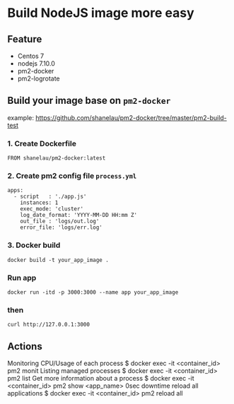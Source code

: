 # Build NodeJS image more easy

## Feature

* Centos 7
* nodejs 7.10.0
* pm2-docker
* pm2-logrotate

## Build your image base on `pm2-docker`

example: https://github.com/shanelau/pm2-docker/tree/master/pm2-build-test

### 1. Create Dockerfile

```
FROM shanelau/pm2-docker:latest
```

### 2. Create pm2 config file `process.yml`

```
apps:
  - script   : './app.js'
    instances: 1
    exec_mode: 'cluster'
    log_date_format: 'YYYY-MM-DD HH:mm Z'
    out_file : 'logs/out.log'
    error_file: 'logs/err.log'
```

### 3. Docker build

```
docker build -t your_app_image .
```

### Run app

```
docker run -itd -p 3000:3000 --name app your_app_image
```
### then

```
curl http://127.0.0.1:3000
```

## Actions

Monitoring CPU/Usage of each process
$ docker exec -it <container_id> pm2 monit
Listing managed processes
$ docker exec -it <container_id> pm2 list
Get more information about a process
$ docker exec -it <container_id> pm2 show <app_name>
0sec downtime reload all applications
$ docker exec -it <container_id> pm2 reload all